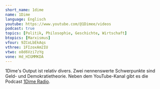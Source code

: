 ```yaml
---
short_name: 1dime
name: 1Dime
language: Englisch
youtube: https://www.youtube.com/@1Dimee/videos
podcast: true
topics: [Politik, Philosophie, Geschichte, Wirtschaft]
btopics: [Marxismus]
vfour: 9ZCoLbEkAqs
vthree: 1FIzoxAm2IU
vtwo: o8d6Vzi7zYg
vone: Hd_HIGMMKDA
---
```

1Dime's Output ist relativ divers. Zwei nennenswerte Schwerpunkte sind Geld- und Demokratietheorie. Neben dem YouTube-Kanal gibt es die Podcast [1Dime Radio](https://www.youtube.com/@1DimeRadio/featured).
